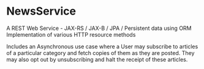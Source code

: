 # NewsService
A REST Web Service - JAX-RS / JAX-B / JPA / Persistent data using ORM
Implementation of various HTTP resource methods

Includes an Asynchronous use case where a User may subscribe to articles of a particular category and fetch copies of them as they are posted.
They may also opt out by unsubscribing and halt the receipt of these articles.

